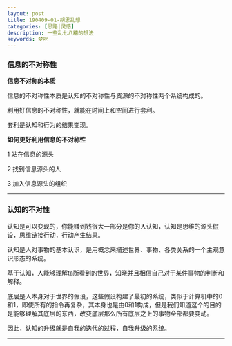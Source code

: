 ```yaml
---
layout: post
title: 190409-01-胡思乱想
categories: [思路|灵感]
description: 一些乱七八糟的想法
keywords: 梦呓
---
```

### 信息的不对称性

**信息不对称的本质**

信息的不对称性本质是认知的不对称性与资源的不对称性两个系统构成的。

利用好信息的不对称性，就能在时间上和空间进行套利。

套利是认知和行为的结果变现。

**如何更好利用信息的不对称性**

1 站在信息的源头

2 找到信息源头的人

3 加入信息源头的组织

---

### 认知的不对性

认知是可以变现的，你能赚到钱很大一部分是你的人认知，认知是思维的源头假设，思维链接行动，行动产生结果。

认知是人对事物的基本认识，是用概念来描述世界、事物、各类关系的一个主观意识形态的系统。

基于认知，人能够理解ta所看到的世界，知晓并且相信自己对于某件事物的判断和解释。

底层是人本身对于世界的假设，这些假设构建了最初的系统，类似于计算机中的0和1，即使所有的指令再复杂，其本身也是由0和1构成，但是我们知道这个的目的是能够理解其底层的东西，改变底层那么所有底层之上的事物全部都要变动。


因此，认知的升级就是自我的迭代的过程，自我升级的系统。


---
